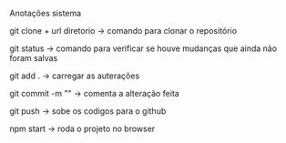 Anotações sistema

git clone + url diretorio -> comando para clonar o repositório

git status -> comando para verificar se houve mudanças que ainda não foram salvas

git add . -> carregar as auterações

git commit -m "" -> comenta a alteração feita

git push -> sobe os codigos para o github

npm start -> roda o projeto no browser

